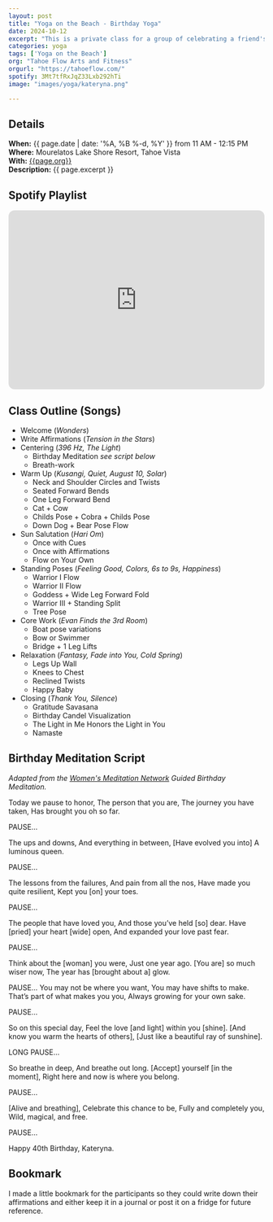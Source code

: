 ```yaml
---
layout: post
title: "Yoga on the Beach - Birthday Yoga"
date: 2024-10-12
excerpt: "This is a private class for a group of celebrating a friend's 40th birthday. They requested a light flow ending with a nice restorative savasana. The class begins with writing 12 affirmation statements, breath-work, and a birthday meditation. After a brief warm-up, we do sun salutations and add in the 12 affirmations statements as mantras. This is followed by a series of standing poses to build strength, flexibility, and balance. After a little core-work, we cool down, relax, and end with a juicy savasana."
categories: yoga
tags: ['Yoga on the Beach']
org: "Tahoe Flow Arts and Fitness"
orgurl: "https://tahoeflow.com/"
spotify: 3Mt7tfRxJqZ33Lxb292hTi
image: "images/yoga/kateryna.png"

---
```




## Details

**When:** {{ page.date | date: '%A, %B %-d, %Y' }} from 11 AM - 12:15 PM   
**Where:** Mourelatos Lake Shore Resort, Tahoe Vista      
**With:** [{{page.org}}]({{page.orgurl}})    
**Description:** {{ page.excerpt }}  


## Spotify Playlist

<iframe style="border-radius:12px" src="https://open.spotify.com/embed/playlist/{{ page.spotify }}?utm_source=generator" width="100%" height="352" frameBorder="0" allowfullscreen="" allow="autoplay; clipboard-write; encrypted-media; fullscreen; picture-in-picture" loading="lazy"></iframe>  


## Class Outline (Songs)

* Welcome (*Wonders*)
* Write Affirmations  (*Tension in the Stars*)
* Centering (*396 Hz, The Light*)
	* Birthday Meditation  _see script below_
	* Breath-work  
* Warm Up (*Kusangi, Quiet, August 10, Solar*)
	* Neck and Shoulder Circles and Twists
	* Seated Forward Bends
	* One Leg Forward Bend 
	* Cat + Cow
	* Childs Pose + Cobra + Childs Pose
	* Down Dog + Bear Pose Flow
* Sun Salutation (*Hari Om*)
	* Once with Cues
	* Once with Affirmations
	* Flow on Your Own
* Standing Poses  (*Feeling Good, Colors, 6s to 9s, Happiness*)  
	* Warrior I Flow
	* Warrior II Flow
	* Goddess + Wide Leg Forward Fold
	* Warrior III + Standing Split
	* Tree Pose
* Core Work (*Evan Finds the 3rd Room*)  
	* Boat pose variations
	* Bow or Swimmer
	* Bridge + 1 Leg Lifts
* Relaxation (*Fantasy, Fade into You, Cold Spring*)
	* Legs Up Wall
	* Knees to Chest
	* Reclined Twists
	* Happy Baby
* Closing (*Thank You, Silence*)
	* Gratitude Savasana
	* Birthday Candel Visualization
	* The Light in Me Honors the Light in You
	* Namaste


## Birthday Meditation Script

_Adapted from the [Women's Meditation Network](https://womensmeditationnetwork.com/happy-birthday-guided-meditation-mfw/) Guided Birthday Meditation._

Today we pause to honor,
The person that you are,
The journey you have taken,
Has brought you oh so far.

PAUSE…

The ups and downs,
And everything in between,
[Have evolved you into]
A luminous queen.

PAUSE…

The lessons from the failures,
And pain from all the nos,
Have made you quite resilient,
Kept you [on] your toes.

PAUSE…

The people that have loved you,
And those you’ve held [so] dear.
Have [pried] your heart [wide] open,
And expanded your love past fear.

PAUSE…

Think about the [woman] you were,
Just one year ago.
[You are] so much wiser now,
The year has [brought about a] glow.

PAUSE…
You may not be where you want,
You may have shifts to make.
That’s part of what makes you you,
Always growing for your own sake.

PAUSE…

So on this special day,
Feel the love [and light] within you [shine].
[And know you warm the hearts of others],
[Just like a beautiful ray of sunshine].

LONG PAUSE…

So breathe in deep,
And breathe out long.
[Accept] yourself [in the moment],
Right here and now is where you belong.

PAUSE…

[Alive and breathing],
Celebrate this chance to be,
Fully and completely you,
Wild, magical, and free.

PAUSE…

Happy 40th Birthday, Kateryna.


## Bookmark

I made a little bookmark for the participants so they could write down their affirmations and either keep it in a journal or post it on a fridge for future reference.

<object data="/assets/pdfs/beach-yoga-birthday.pdf" width="1000" height="1000" type='application/pdf'></object>

